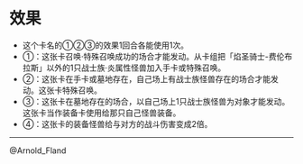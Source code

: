 # 效果
- 这个卡名的①②③的效果1回合各能使用1次。
- ①：这张卡召唤·特殊召唤成功的场合才能发动。从卡组把「焰圣骑士-费伦布拉斯」以外的1只战士族·炎属性怪兽加入手卡或特殊召唤。
- ②：这张卡在手卡或墓地存在，自己场上有战士族怪兽存在的场合才能发动。这张卡特殊召唤。
- ③：这张卡在墓地存在的场合，以自己场上1只战士族怪兽为对象才能发动。这张卡当作装备卡使用给那只自己怪兽装备。
- ④：这张卡的装备怪兽给与对方的战斗伤害变成2倍。
---------
@Arnold_Fland
